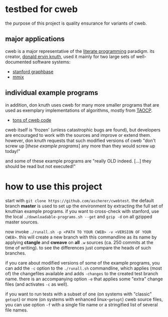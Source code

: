 # testbed for cweb

the purpose of this project is quality ensurance for variants of cweb.

## major applications

cweb is a major representative of the [literate
programming](http://www-cs-faculty.stanford.edu/~knuth/lp.html) paradigm. its
creator, [donald ervin
knuth](http://www-cs-faculty.stanford.edu/~knuth/index.html), used it mainly for
two large sets of well-documented software systems:

* [stanford graphbase](http://www-cs-staff.stanford.edu/~knuth/sgb.html)
* [mmix](http://www-cs-faculty.stanford.edu/~knuth/mmix.html)

## individual example programs

in addition, don knuth uses cweb for many more smaller programs that are
used as exemplary implementations of algorithms, mostly from
[TAOCP](http://www-cs-faculty.stanford.edu/~knuth/taocp.html).

* [tons of cweb code](http://www-cs-faculty.stanford.edu/~knuth/programs.html)

cweb itself is 'frozen' (unless catastrophic bugs are found), but developers
are encouraged to work with the sources and improve or extend them. however,
don knuth requests that such modified versions of cweb "don't screw up
[_these example programs_] any more than they would screw up today!"

and some of these example programs are "really OLD indeed. [...] they should be
read but not executed!"

# how to use this project

start with `git clone https://github.com/ascherer/cwebtest`. the default branch
**master** is used to set up the environment by extracting the full set of
knuthian example programs. if you want to cross-check with stanford, use the
local `./downloadable-programs.sh --get` and `gzip -d` on all gzipped master
sources.

now invoke `./runall.sh -p <PATH TO YOUR CWEB> -v <VERSION OF YOUR CWEB>`.
this will create a new branch with this commandline as its name by applying
**ctangle** and **cweave** on **all** `.w` sources (ca. 250 commits at the time
of writing). to see the differences just compare the heads of such branches.

if you care about modified versions of some of the example programs, you can
add the `-c` option to the `./runall.sh` commandline, which applies (most of)
the changefiles available and adds `-changes` to the created test branch name.
there is an accompanying option `-e` that applies some "extra" change files
(and activates `-c` as well).

if you want to run tests with a subset of one (on systems with "classic"
`getopt`) or more (on systems with enhanced linux-`getopt`) cweb source files,
you can use option `-f` with a single file name or a stringified list of
several file names.
